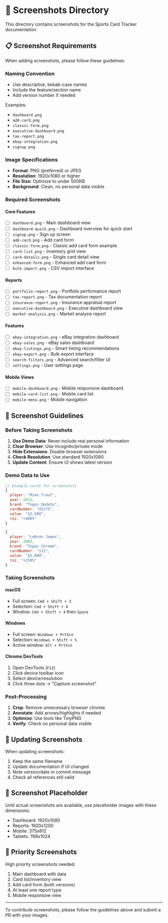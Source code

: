 # 📸 Screenshots Directory

This directory contains screenshots for the Sports Card Tracker documentation.

## 📋 Screenshot Requirements

When adding screenshots, please follow these guidelines:

### Naming Convention
- Use descriptive, kebab-case names
- Include the feature/section name
- Add version number if needed

Examples:
- `dashboard.png`
- `add-card.png`
- `classic-form.png`
- `executive-dashboard.png`
- `tax-report.png`
- `ebay-integration.png`
- `signup.png`

### Image Specifications
- **Format**: PNG (preferred) or JPEG
- **Resolution**: 1920x1080 or higher
- **File Size**: Optimize to under 500KB
- **Background**: Clean, no personal data visible

### Required Screenshots

#### Core Features
- [ ] `dashboard.png` - Main dashboard view
- [ ] `dashboard-quick.png` - Dashboard overview for quick start
- [ ] `signup.png` - Sign up screen
- [ ] `add-card.png` - Add card form
- [ ] `classic-form.png` - Classic add card form example
- [ ] `card-list.png` - Inventory grid view
- [ ] `card-details.png` - Single card detail view
- [ ] `enhanced-form.png` - Enhanced add card form
- [ ] `bulk-import.png` - CSV import interface

#### Reports
- [ ] `portfolio-report.png` - Portfolio performance report
- [ ] `tax-report.png` - Tax documentation report
- [ ] `insurance-report.png` - Insurance appraisal report
- [ ] `executive-dashboard.png` - Executive dashboard view
- [ ] `market-analysis.png` - Market analysis report

#### Features
- [ ] `ebay-integration.png` - eBay integration dashboard
- [ ] `ebay-sales.png` - eBay sales dashboard
- [ ] `ebay-listings.png` - Smart listing recommendations
- [ ] `ebay-export.png` - Bulk export interface
- [ ] `search-filters.png` - Advanced search/filter UI
- [ ] `settings.png` - User settings page

#### Mobile Views
- [ ] `mobile-dashboard.png` - Mobile responsive dashboard
- [ ] `mobile-card-list.png` - Mobile card list
- [ ] `mobile-menu.png` - Mobile navigation

## 🎨 Screenshot Guidelines

### Before Taking Screenshots

1. **Use Demo Data**: Never include real personal information
2. **Clear Browser**: Use incognito/private mode
3. **Hide Extensions**: Disable browser extensions
4. **Check Resolution**: Use standard 1920x1080
5. **Update Content**: Ensure UI shows latest version

### Demo Data to Use

```javascript
// Example cards for screenshots
{
  player: "Mike Trout",
  year: 2011,
  brand: "Topps Update",
  cardNumber: "US175",
  value: "$2,500",
  roi: "+400%"
}

{
  player: "LeBron James",
  year: 2003,
  brand: "Topps Chrome",
  cardNumber: "111",
  value: "$5,000",
  roi: "+250%"
}
```

### Taking Screenshots

#### macOS
- Full screen: `Cmd + Shift + 3`
- Selection: `Cmd + Shift + 4`
- Window: `Cmd + Shift + 4` then `Space`

#### Windows
- Full screen: `Windows + PrtScn`
- Selection: `Windows + Shift + S`
- Active window: `Alt + PrtScn`

#### Chrome DevTools
1. Open DevTools (`F12`)
2. Click device toolbar icon
3. Select device/resolution
4. Click three dots → "Capture screenshot"

### Post-Processing

1. **Crop**: Remove unnecessary browser chrome
2. **Annotate**: Add arrows/highlights if needed
3. **Optimize**: Use tools like TinyPNG
4. **Verify**: Check no personal data visible

## 🔄 Updating Screenshots

When updating screenshots:

1. Keep the same filename
2. Update documentation if UI changed
3. Note version/date in commit message
4. Check all references still valid

## 📝 Screenshot Placeholder

Until actual screenshots are available, use placeholder images with these dimensions:

- Dashboard: 1920x1080
- Reports: 1920x1200
- Mobile: 375x812
- Tablets: 768x1024

## 🎯 Priority Screenshots

High priority screenshots needed:

1. Main dashboard with data
2. Card list/inventory view
3. Add card form (both versions)
4. At least one report type
5. Mobile responsive view

---

To contribute screenshots, please follow the guidelines above and submit a PR with your images.